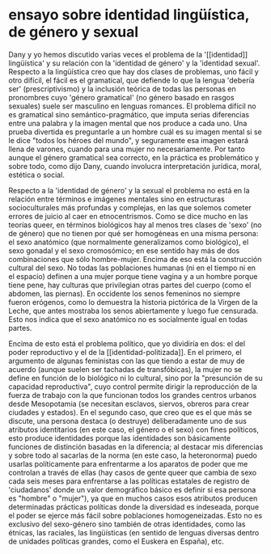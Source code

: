 # ensayo sobre identidad lingüística, de género y sexual
Dany y yo hemos discutido varias veces el problema de la '[[identidad]] lingüística' y su relación con la 'identidad de género' y la 'identidad sexual'. Respecto a la lingüística creo que hay dos clases de problemas, uno fácil y otro difícil, el fácil es el gramatical, que defiende lo que la lengua 'debería ser' (prescriptivismo) y la inclusión teórica de todas las personas en pronombres cuyo 'género gramatical' (no género basado en rasgos sexuales) suele ser masculino en lenguas romances. El problema difícil no es gramatical sino semántico-pragmático, que imputa serias diferencias entre una palabra y la imagen mental que nos produce a cada uno. Una prueba divertida es preguntarle a un hombre cuál es su imagen mental si se le dice "todos los héroes del mundo", y seguramente esa imagen estará llena de varones, cuando para una mujer no necesariamente. Por tanto aunque el género gramatical sea correcto, en la práctica es problemático y sobre todo, como dijo Dany, cuando involucra interpretación jurídica, moral, estética o social.

Respecto a la 'identidad de género' y la sexual el problema no está en la relación entre términos e imágenes mentales sino en estructuras socioculturales más profundas y complejas, en las que solemos cometer errores de juicio al caer en etnocentrismos. Como se dice mucho en las teorías queer, en términos biológicos hay al menos tres clases de 'sexo' (no de género) que no tienen por qué ser homogéneas en una misma persona: el sexo anatómico (que normalmente generalizamos como biológico), el sexo gonadal y el sexo cromosómico; en ese sentido hay más de dos combinaciones que sólo hombre-mujer. Encima de eso está la construcción cultural del sexo. No todas las poblaciones humanas (ni en el tiempo ni en el espacio) definen a una mujer porque tiene vagina y a un hombre porque tiene pene, hay culturas que privilegian otras partes del cuerpo (como el abdomen, las piernas). En occidente los senos femeninos no siempre fueron erógenos, como lo demuestra la historia pictórica de la Virgen de la Leche, que antes mostraba los senos abiertamente y luego fue censurada. Esto nos indica que el sexo anatómico no es socialmente igual en todas partes. 

Encima de esto está el problema político, que yo dividiría en dos: el del poder reproductivo y el de la [[identidad-politizada]]. En el primero, el argumento de algunas feministas con las que tiendo a estar de muy de acuerdo (aunque suelen ser tachadas de transfóbicas), la mujer no se define en función de lo biológico ni lo cultural, sino por la "presunción de su capacidad reproductiva", cuyo control permite dirigir la reproducción de la fuerza de trabajo con la que funcionan todos los grandes centros urbanos desde Mesopotamia (se necesitan esclavos, siervos, obreros para crear ciudades y estados). En el segundo caso, que creo que es el que más se discute, una persona destaca (o destruye) deliberadamente uno de sus atributos identitarios (en este caso, el género o el sexo) con fines políticos, esto produce identidades porque las identidades son básicamente funciones de distinción basadas en la diferencia; al destacar mis diferencias y sobre todo al sacarlas de la norma (en este caso, la heteronorma) puedo usarlas políticamente para enfrentarme a los aparatos de poder que me controlan a través de ellas (hay casos de gente queer que cambia de sexo cada seis meses para enfrentarse a las políticas estatales de registro de 'ciudadanos' donde un valor demográfico básico es definir si esa persona es "hombre" o "mujer"), ya que en muchos casos esos atributos producen determinadas prácticas políticas donde la diversidad es indeseada, porque el poder se ejerce más fácil sobre poblaciones homogeneizadas. Esto no es exclusivo del sexo-género sino también de otras identidades, como las étnicas, las raciales, las lingüísticas (en sentido de lenguas diversas dentro de unidades políticas grandes, como el Euskera en España), etc.
